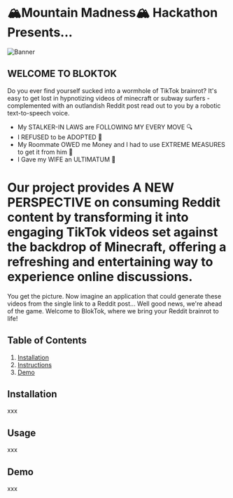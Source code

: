 # 🏔Mountain Madness🏔 Hackathon Presents...
![Banner](https://github.com/benled1/MountainHackathon/blob/main/BlokTok.png?raw=true)

## WELCOME TO BLOKTOK </h3>
Do you ever find yourself sucked into a wormhole of TikTok brainrot? It's easy to get lost in hypnotizing videos of minecraft or subway surfers - complemented with an outlandish Reddit post read out to you by a robotic text-to-speech voice. 
- My STALKER-IN LAWS are FOLLOWING MY EVERY MOVE 🔍
- I REFUSED to be ADOPTED 🤰
- My Roommate OWED me Money and I had to use EXTREME MEASURES to get it from him 💸
- I Gave my WIFE an ULTIMATUM 💍

# Our project provides A NEW PERSPECTIVE on consuming Reddit content by transforming it into engaging TikTok videos set against the backdrop of Minecraft, offering a refreshing and entertaining way to experience online discussions.
  
You get the picture. Now imagine an application that could generate these videos from the single link to a Reddit post...
Well good news, we're ahead of the game. Welcome to BlokTok, where we bring your Reddit brainrot to life!

## Table of Contents

1. [Installation](#installation)
2. [Instructions](#instructions)
3. [Demo](#Demo)
   
## Installation

xxx

## Usage

xxx

## Demo

xxx
